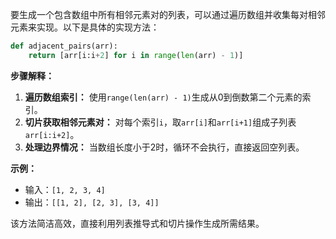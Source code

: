 要生成一个包含数组中所有相邻元素对的列表，可以通过遍历数组并收集每对相邻元素来实现。以下是具体的实现方法：

```python
def adjacent_pairs(arr):
    return [arr[i:i+2] for i in range(len(arr) - 1)]
```

**步骤解释：**
1. **遍历数组索引：** 使用`range(len(arr) - 1)`生成从0到倒数第二个元素的索引。
2. **切片获取相邻元素对：** 对每个索引`i`，取`arr[i]`和`arr[i+1]`组成子列表`arr[i:i+2]`。
3. **处理边界情况：** 当数组长度小于2时，循环不会执行，直接返回空列表。

**示例：**
- 输入：`[1, 2, 3, 4]`
- 输出：`[[1, 2], [2, 3], [3, 4]]`

该方法简洁高效，直接利用列表推导式和切片操作生成所需结果。